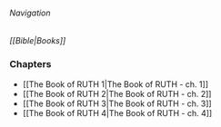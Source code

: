###### Navigation
*[[Bible|Books]]*

### Chapters
- [[The Book of RUTH 1|The Book of RUTH - ch. 1]]
- [[The Book of RUTH 2|The Book of RUTH - ch. 2]]
- [[The Book of RUTH 3|The Book of RUTH - ch. 3]]
- [[The Book of RUTH 4|The Book of RUTH - ch. 4]]
